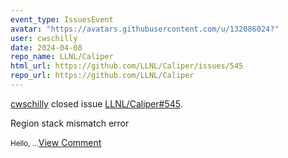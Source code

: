 ```yaml
---
event_type: IssuesEvent
avatar: "https://avatars.githubusercontent.com/u/132086024?"
user: cwschilly
date: 2024-04-08
repo_name: LLNL/Caliper
html_url: https://github.com/LLNL/Caliper/issues/545
repo_url: https://github.com/LLNL/Caliper
---
```


<a href='https://github.com/cwschilly' target='_blank'>cwschilly</a> closed issue <a href='https://github.com/LLNL/Caliper/issues/545' target='_blank'>LLNL/Caliper#545</a>.

<p>Region stack mismatch error</p><small>Hello,...</small><a href='https://github.com/LLNL/Caliper/issues/545' target='_blank'>View Comment</a>